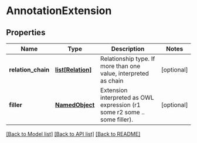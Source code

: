 # AnnotationExtension

## Properties
Name | Type | Description | Notes
------------ | ------------- | ------------- | -------------
**relation_chain** | [**list[Relation]**](Relation.md) | Relationship type. If more than one value, interpreted as chain | [optional] 
**filler** | [**NamedObject**](NamedObject.md) | Extension interpreted as OWL expression (r1 some r2 some .. some filler). | [optional] 

[[Back to Model list]](../README.md#documentation-for-models) [[Back to API list]](../README.md#documentation-for-api-endpoints) [[Back to README]](../README.md)


